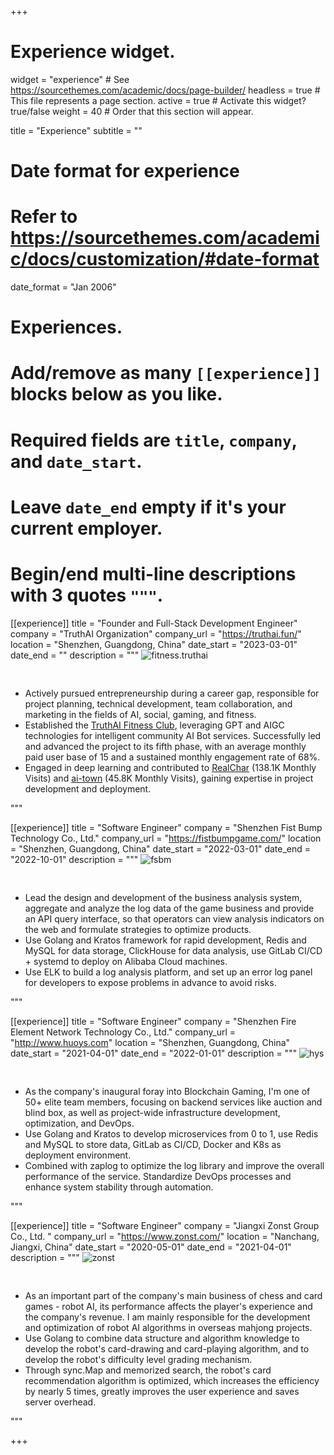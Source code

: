 +++
# Experience widget.
widget = "experience"  # See https://sourcethemes.com/academic/docs/page-builder/
headless = true  # This file represents a page section.
active = true  # Activate this widget? true/false
weight = 40  # Order that this section will appear.

title = "Experience"
subtitle = ""

# Date format for experience
#   Refer to https://sourcethemes.com/academic/docs/customization/#date-format
date_format = "Jan 2006"

# Experiences.
#   Add/remove as many `[[experience]]` blocks below as you like.
#   Required fields are `title`, `company`, and `date_start`.
#   Leave `date_end` empty if it's your current employer.
#   Begin/end multi-line descriptions with 3 quotes `"""`.
[[experience]]
  title = "Founder and Full-Stack Development Engineer"
  company = "TruthAI Organization"
  company_url = "https://truthai.fun/"
  location = "Shenzhen, Guangdong, China"
  date_start = "2023-03-01"
  date_end = ""
  description = """
<img data-src="/media/fitness.truthai.png" alt="fitness.truthai" style="padding-bottom: 30px;" class="lazyload">

- Actively pursued entrepreneurship during a career gap, responsible for project planning, technical development, team collaboration, and marketing in the fields of AI, social, gaming, and fitness.
- Established the [TruthAI Fitness Club](https://github.com/TruthAIOrg/ai-fitness-club), leveraging GPT and AIGC technologies for intelligent community AI Bot services. Successfully led and advanced the project to its fifth phase, with an average monthly paid user base of 15 and a sustained monthly engagement rate of 68%.
- Engaged in deep learning and contributed to [RealChar](https://realchar.ai/) (138.1K Monthly Visits) and [ai-town](https://www.convex.dev/ai-town) (45.8K Monthly Visits), gaining expertise in project development and deployment.

"""

[[experience]]
  title = "Software Engineer"
  company = "Shenzhen Fist Bump Technology Co., Ltd."
  company_url = "https://fistbumpgame.com/"
  location = "Shenzhen, Guangdong, China"
  date_start = "2022-03-01"
  date_end = "2022-10-01"
  description = """
<img data-src="/media/fsbm.jpg" alt="fsbm" style="padding-bottom: 30px;" class="lazyload">

- Lead the design and development of the business analysis system, aggregate and analyze the log data of the game business and provide an API query interface, so that operators can view analysis indicators on the web and formulate strategies to optimize products.
- Use Golang and Kratos framework for rapid development, Redis and MySQL for data storage, ClickHouse for data analysis, use GitLab CI/CD + systemd to deploy on Alibaba Cloud machines.
- Use ELK to build a log analysis platform, and set up an error log panel for developers to expose problems in advance to avoid risks.

"""

[[experience]]
  title = "Software Engineer"
  company = "Shenzhen Fire Element Network Technology Co., Ltd."
  company_url = "http://www.huoys.com"
  location = "Shenzhen, Guangdong, China"
  date_start = "2021-04-01"
  date_end = "2022-01-01"
  description = """
<img data-src="/media/hys.jpg" alt="hys" style="padding-bottom: 30px;" class="lazyload">

-	As the company's inaugural foray into Blockchain Gaming, I'm one of 50+ elite team members, focusing on backend services like auction and blind box, as well as project-wide infrastructure development, optimization, and DevOps.
-	Use Golang and Kratos to develop microservices from 0 to 1, use Redis and MySQL to store data, GitLab as CI/CD, Docker and K8s as deployment environment.
-	Combined with zaplog to optimize the log library and improve the overall performance of the service. Standardize DevOps processes and enhance system stability through automation.

"""

[[experience]]
  title = "Software Engineer"
  company = "Jiangxi Zonst Group Co., Ltd.	"
  company_url = "https://www.zonst.com/"
  location = "Nanchang, Jiangxi, China"
  date_start = "2020-05-01"
  date_end = "2021-04-01"
  description = """
<img data-src="/media/zonst.jpg" alt="zonst" style="padding-bottom: 30px;" class="lazyload">

-	As an important part of the company's main business of chess and card games - robot AI, its performance affects the player's experience and the company's revenue. I am mainly responsible for the development and optimization of robot AI algorithms in overseas mahjong projects.
-	Use Golang to combine data structure and algorithm knowledge to develop the robot's card-drawing and card-playing algorithm, and to develop the robot's difficulty level grading mechanism.
-	Through sync.Map and memorized search, the robot's card recommendation algorithm is optimized, which increases the efficiency by nearly 5 times, greatly improves the user experience and saves server overhead.

"""

+++
